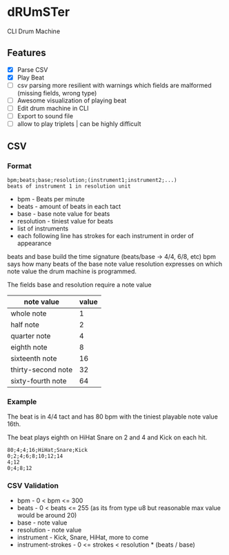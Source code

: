 # dRUmSTer

CLI Drum Machine

## Features

- [x] Parse CSV
- [x] Play Beat
- [ ] csv parsing more resilient with warnings which fields are malformed (missing fields, wrong type)
- [ ] Awesome visualization of playing beat
- [ ] Edit drum machine in CLI
- [ ] Export to sound file
- [ ] allow to play triplets | can be highly difficult

## CSV

### Format

```
bpm;beats;base;resolution;(instrument1;instrument2;...)
beats of instrument 1 in resolution unit
```

- bpm - Beats per minute
- beats - amount of beats in each tact
- base - base note value for beats
- resolution - tiniest value for beats
- list of instruments
- each following line has strokes for each instrument in order of appearance

beats and base build the time signature (beats/base -> 4/4, 6/8, etc)
bpm says how many beats of the base note value
resolution expresses on which note value the drum machine is programmed.

The fields base and resolution require a note value

| note value         | value |
|--------------------|-------|
| whole note         | 1     |
| half note          | 2     |
| quarter note       | 4     |
| eighth note        | 8     |
| sixteenth note     | 16    |
| thirty-second note | 32    |
| sixty-fourth note  | 64    |

### Example

The beat is in 4/4 tact and has 80 bpm with the tiniest playable note value 16th.

The beat plays eighth on HiHat Snare on 2 and 4 and Kick on each hit.

```
80;4;4;16;HiHat;Snare;Kick
0;2;4;6;8;10;12;14
4;12
0;4;8;12
```

### CSV Validation
- bpm - 0 < bpm <= 300
- beats - 0 < beats <= 255 (as its from type u8 but reasonable max value would be around 20)
- base - note value
- resolution - note value
- instrument - Kick, Snare, HiHat, more to come
- instrument-strokes - 0 <= strokes < resolution * (beats / base)